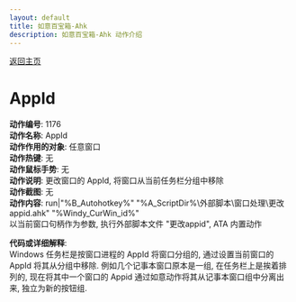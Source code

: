 ```yaml
---
layout: default
title: 如意百宝箱-Ahk
description: 如意百宝箱-Ahk 动作介绍
---
```

<link rel="stylesheet" href="../actions/css/atom-one-light.min.css">
<script src="../actions/js/highlight.min.js"></script>
<script>hljs.highlightAll();</script>

[返回主页](../index.md)

# [](#header-2) AppId

**动作编号**: 1176  
**动作名称**: AppId  
**动作作用的对象**: 任意窗口  
**动作热键**: 无  
**动作鼠标手势**: 无  
**动作说明**: 更改窗口的 AppId, 将窗口从当前任务栏分组中移除  
**动作截图**: 无  
**动作内容**: run|"%B_Autohotkey%" "%A_ScriptDir%\外部脚本\窗口处理\更改appid.ahk" "%Windy_CurWin_id%"  
以当前窗口句柄作为参数, 执行外部脚本文件 "更改appid", ATA 内置动作  

**代码或详细解释**:  
Windows 任务栏是按窗口进程的 AppId 将窗口分组的, 通过设置当前窗口的 AppId 将其从分组中移除. 例如几个记事本窗口原本是一组,  在任务栏上是挨着排列的, 现在将其中一个窗口的 Appid 通过如意动作将其从记事本窗口组中分离出来, 独立为新的按钮组.

